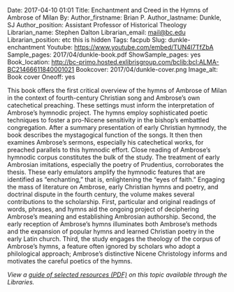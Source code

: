 Date: 2017-04-10 01:01
Title: Enchantment and Creed in the Hymns of Ambrose of Milan
By:
Author_firstname: Brian P.
Author_lastname: Dunkle, SJ
Author_position: Assistant Professor of Historical Theology
Librarian_name: Stephen Dalton
Librarian_email: mail@bc.edu
Librarian_position: etc this is hidden
Tags: facpub
Slug: dunkle-enchantment
Youtube: https://www.youtube.com/embed/TUN4I7TfZbA
Sample_pages: 2017/04/dunkle-book.pdf
ShowSample_pages: yes
Book_location: http://bc-primo.hosted.exlibrisgroup.com/bclib:bcl:ALMA-BC21466611840001021
Bookcover: 2017/04/dunkle-cover.png
Image_alt: Book cover
Oneoff: yes

This book offers the first critical overview of the hymns of Ambrose of Milan in the context of fourth-century Christian song and Ambrose’s own catechetical preaching. These settings must inform the interpretation of Ambrose’s hymnodic project. The hymns employ sophisticated poetic techniques to foster a pro-Nicene sensitivity in the bishop’s embattled congregation. After a summary presentation of early Christian hymnody, the book describes the mystagogical function of the songs. It then then examines Ambrose’s sermons, especially his catechetical works, for preached parallels to this hymnodic effort. Close reading of Ambrose’s hymnodic corpus constitutes the bulk of the study. The treatment of early Ambrosian imitations, especially the poetry of Prudentius, corroborates the thesis. These early emulators amplify the hymnodic features that are identified as “enchanting,” that is, enlightening the “eyes of faith.” Engaging the mass of literature on Ambrose, early Christian hymns and poetry, and doctrinal dispute in the fourth century, the volume makes several contributions to the scholarship. First, particular and original readings of words, phrases, and hymns aid the ongoing project of deciphering Ambrose’s meaning and establishing Ambrosian authorship. Second, the early reception of Ambrose’s hymns illuminates both Ambrose’s methods and the expansion of popular hymns and learned Christian poetry in the early Latin church. Third, the study engages the theology of the corpus of Ambrose’s hymns, a feature often ignored by scholars who adopt a philological approach; Ambrose’s distinctive Nicene Christology informs and motivates the careful poetics of the hymns.

<em>View a <a href="http://library.bc.edu/theme/img/facpub/2017/04/dunkle-guide.pdf">guide of selected resources (PDF)</a> on this topic available through the Libraries. </em>